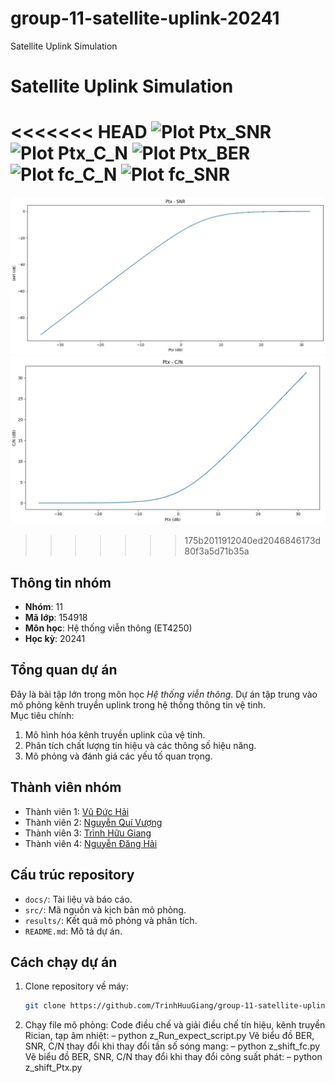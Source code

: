 # group-11-satellite-uplink-20241
Satellite Uplink Simulation

# Satellite Uplink Simulation
<<<<<<< HEAD
![Plot Ptx_SNR](results/Ptx_SNR.jpg)
![Plot Ptx_C_N](results/Ptx_CN.jpg)
![Plot Ptx_BER](results/Ptx_BER.jpg)
![Plot fc_C_N](results/F_CN.jpg)
![Plot fc_SNR](results/F_SNR.jpg)
=======
![Plot dB_SNR](source_formula/wt_SNR.jpg)
![Plot dB_C_N](source_formula/wt_CN.jpg)
>>>>>>> 175b2011912040ed2046846173d80f3a5d71b35a

## Thông tin nhóm
- **Nhóm**: 11  
- **Mã lớp**: 154918  
- **Môn học**: Hệ thống viễn thông (ET4250)  
- **Học kỳ**: 20241  

## Tổng quan dự án
Đây là bài tập lớn trong môn học *Hệ thống viễn thông*. Dự án tập trung vào mô phỏng kênh truyền uplink trong hệ thống thông tin vệ tinh.  
Mục tiêu chính:
1. Mô hình hóa kênh truyền uplink của vệ tinh.  
2. Phân tích chất lượng tín hiệu và các thông số hiệu năng.  
3. Mô phỏng và đánh giá các yếu tố quan trọng.  

## Thành viên nhóm
- Thành viên 1: [Vũ Đức Hải](https://github.com/vuhai3903)
- Thành viên 2: [Nguyễn Quí Vượng](https://github.com/nqv96)
- Thành viên 3: [Trình Hữu Giang](https://github.com/TrinhHuuGiang)
- Thành viên 4: [Nguyễn Đăng Hải](https://github.com/haidang143)

## Cấu trúc repository
- `docs/`: Tài liệu và báo cáo.  
- `src/`: Mã nguồn và kịch bản mô phỏng.  
- `results/`: Kết quả mô phỏng và phân tích.  
- `README.md`: Mô tả dự án.  

## Cách chạy dự án
1. Clone repository về máy:
   ```bash
   git clone https://github.com/TrinhHuuGiang/group-11-satellite-uplink-20241.git

2. Chạy file mô phỏng:
Code điều chế và giải điều chế tín hiệu, kênh truyền Rician, tạp âm nhiệt:
– python z_Run_expect_script.py
Vẽ biểu đồ BER, SNR, C/N thay đổi khi thay đổi tần số sóng mang:
– python z_shift_fc.py
Vẽ biểu đồ BER, SNR, C/N thay đổi khi thay đổi công suất phát:
– python z_shift_Ptx.py